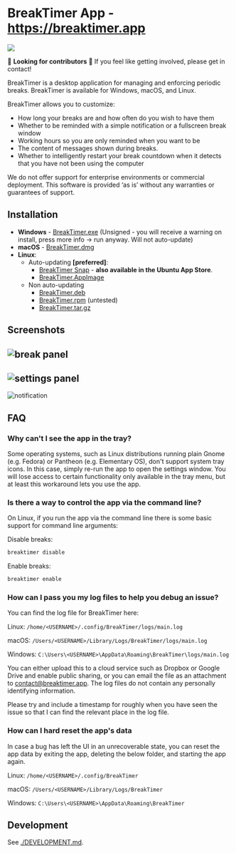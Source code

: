 # BreakTimer App - https://breaktimer.app

![](https://img.shields.io/github/downloads/tom-james-watson/breaktimer-app/total?logo=github&style=social)

🔨 **Looking for contributors** 🔨 If you feel like getting involved, please get in contact!

BreakTimer is a desktop application for managing and enforcing periodic breaks. BreakTimer is available for Windows, macOS, and Linux.

BreakTimer allows you to customize:

- How long your breaks are and how often do you wish to have them
- Whether to be reminded with a simple notification or a fullscreen break window
- Working hours so you are only reminded when you want to be
- The content of messages shown during breaks.
- Whether to intelligently restart your break countdown when it detects that you have not been using the computer

We do not offer support for enterprise environments or commercial deployment. This software is provided ‘as is’ without any warranties or guarantees of support.

## Installation

- **Windows** - [BreakTimer.exe](https://github.com/tom-james-watson/breaktimer-app/releases/latest/download/BreakTimer.exe) (Unsigned - you will receive a warning on install, press more info -> run anyway. Will not auto-update)
- **macOS** - [BreakTimer.dmg](https://github.com/tom-james-watson/breaktimer-app/releases/latest/download/BreakTimer.dmg)
- **Linux**:
  - Auto-updating **[preferred]**:
    - [BreakTimer Snap](https://snapcraft.io/breaktimer) - **also available in the Ubuntu App Store**.
    - [BreakTimer.AppImage](https://github.com/tom-james-watson/breaktimer-app/releases/latest/download/BreakTimer.AppImage)
  - Non auto-updating
    - [BreakTimer.deb](https://github.com/tom-james-watson/breaktimer-app/releases/latest/download/BreakTimer.deb)
    - [BreakTimer.rpm](https://github.com/tom-james-watson/breaktimer-app/releases/latest/download/BreakTimer.rpm) (untested)
    - [BreakTimer.tar.gz](https://github.com/tom-james-watson/breaktimer-app/releases/latest/download/BreakTimer.tar.gz)

## Screenshots

## ![break panel](screenshots/break.png)

## ![settings panel](screenshots/settings.png)

![notification](screenshots/notification.png)

## FAQ

### Why can't I see the app in the tray?

Some operating systems, such as Linux distributions running plain Gnome (e.g. Fedora) or Pantheon (e.g. Elementary OS), don't support system tray icons. In this case, simply re-run the app to open the settings window. You will lose access to certain functionality only available in the tray menu, but at least this workaround lets you use the app.

### Is there a way to control the app via the command line?

On Linux, if you run the app via the command line there is some basic support for command line arguments:

Disable breaks:

```bash
breaktimer disable
```

Enable breaks:

```bash
breaktimer enable
```

### How can I pass you my log files to help you debug an issue?

You can find the log file for BreakTimer here:

Linux: `/home/<USERNAME>/.config/BreakTimer/logs/main.log`

macOS: `/Users/<USERNAME>/Library/Logs/BreakTimer/logs/main.log`

Windows: `C:\Users\<USERNAME>\AppData\Roaming\BreakTimer\logs/main.log`

You can either upload this to a cloud service such as Dropbox or Google Drive and enable public sharing, or you can email the file as an attachment to contact@breaktimer.app. The log files do not contain any personally identifying information.

Please try and include a timestamp for roughly when you have seen the issue so that I can find the relevant place in the log file.

### How can I hard reset the app's data

In case a bug has left the UI in an unrecoverable state, you can reset the app data by exiting the app, deleting the below folder, and starting the app again.

Linux: `/home/<USERNAME>/.config/BreakTimer`

macOS: `/Users/<USERNAME>/Library/Logs/BreakTimer`

Windows: `C:\Users\<USERNAME>\AppData\Roaming\BreakTimer`

## Development

See [./DEVELOPMENT.md](DEVELOPMENT.md).
